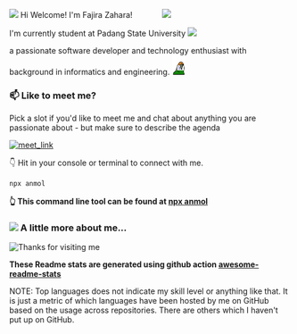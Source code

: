 <img src="https://media.giphy.com/media/mGcNjsfWAjY5AEZNw6/giphy.gif" width="50"></h2> Hi Welcome! I'm Fajira Zahara! 
<img align='right' src="https://media.giphy.com/media/M9gbBd9nbDrOTu1Mqx/giphy.gif" width="230">

I'm currently student at Padang State University <img src="https://emojis.slackmojis.com/emojis/images/1588315024/8823/hyperkitty.gif?1588315024" width="25" />
</em></p>
a passionate software developer and technology enthusiast with background in informatics and engineering. <img src="https://raw.githubusercontent.com/ItsAnunesS/ItsAnunesS/master/src/img/parrots/flags/indiaparrot.gif" width="25" height="35"/></h2>

### 📫 Like to meet me?

Pick a slot if you'd like to meet me and chat about anything you are passionate about - but make sure to describe the agenda

<a href="https://calendly.com/anmol098/30min" target="_blank"><img width="498" alt="meet_link" src="https://user-images.githubusercontent.com/15426564/144297439-f530f383-e73e-41e0-9914-a9b7d3f432e5.png"></a>

👇 Hit in your console or terminal to connect with me.

```bash
npx anmol
```
**👆 This command line tool can be found at [npx anmol](https://github.com/anmol098/npx_card)**

### <img src="https://media.giphy.com/media/VgCDAzcKvsR6OM0uWg/giphy.gif" width="50"> A little more about me...  

<img height="120" alt="Thanks for visiting me" width="100%" src="https://raw.githubusercontent.com/BrunnerLivio/brunnerlivio/master/images/marquee.svg" />

**These Readme stats are generated using github action [awesome-readme-stats](https://github.com/anmol098/waka-readme-stats)**

NOTE: Top languages does not indicate my skill level or anything like that. It is just a metric of which languages have been hosted by me on GitHub based on the usage across repositories. There are others which I haven't put up on GitHub.
